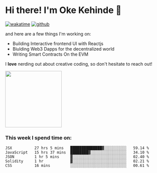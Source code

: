# Hi there! I'm Oke Kehinde :cowboy_hat_face:

[![wakatime](https://wakatime.com/badge/user/5f3f42a0-7b4f-4c4b-b2da-012c5ac2fa62.svg)](https://wakatime.com/@5f3f42a0-7b4f-4c4b-b2da-012c5ac2fa62)
[![github](https://img.shields.io/github/followers/okeken?logo=github&style=plastic)](https://github.com/okeken?tab=followers)

and here are a few things I'm working on:

- Building Interactive frontend UI with Reactjs
- Biulding Web3 Dapps for the decentralized world
- Writing Smart Contracts On the EVM

I **love** nerding out about creative coding, so don't hesitate to reach out!


<img height="180em" src="https://github-readme-stats.vercel.app/api?username=okeken&show_icons=true&hide_border=true&&count_private=true&include_all_commits=true" />

### This week I spend time on:

<!--START_SECTION:waka-->
```text
JSX          27 hrs 5 mins   ██████████████▓░░░░░░░░░░   59.14 % 
JavaScript   15 hrs 37 mins  ████████▓░░░░░░░░░░░░░░░░   34.10 % 
JSON         1 hr 5 mins     ▓░░░░░░░░░░░░░░░░░░░░░░░░   02.40 % 
Solidity     1 hr            ▓░░░░░░░░░░░░░░░░░░░░░░░░   02.21 % 
CSS          16 mins         ░░░░░░░░░░░░░░░░░░░░░░░░░   00.61 % 
```
<!--END_SECTION:waka-->
